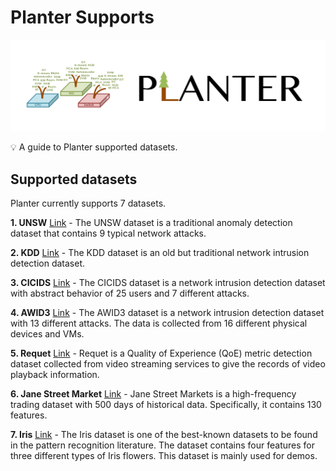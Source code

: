 # Planter Supports
![Planter Logo](../../images/logo.png)
<aside>
💡 A guide to Planter supported datasets.

</aside>

## Supported datasets
Planter currently supports 7 datasets. 

**1. UNSW** [Link](https://research.unsw.edu.au/projects/unsw-nb15-dataset) - The UNSW dataset is a traditional anomaly detection dataset that contains 9 typical network attacks.

**2. KDD** [Link](http://kdd.ics.uci.edu/databases/kddcup99/kddcup99.html) - The KDD dataset is an old but traditional network intrusion detection dataset. 

**3. CICIDS** [Link](https://www.unb.ca/cic/datasets/ids-2017.html) - The CICIDS dataset is a network intrusion detection dataset with abstract behavior of 25 users and 7 different attacks.

**4. AWID3** [Link](https://icsdweb.aegean.gr/awid/awid3) - The AWID3 dataset is a network intrusion detection dataset with 13 different attacks. The data is collected from 16 different physical devices and VMs.

**5. Requet** [Link](https://github.com/Wimnet/RequetDataSet) - Requet is a Quality of Experience (QoE) metric detection dataset collected from video streaming services to give the records of video playback information.

**6. Jane Street Market** [Link](https://www.kaggle.com/c/jane-street-market-prediction) - Jane Street Markets is a high-frequency trading dataset with 500 days of historical data. Specifically, it contains 130 features.

**7. Iris** [Link](https://archive.ics.uci.edu/ml/datasets/iris) - The Iris dataset is one of the best-known datasets to be found in the pattern recognition literature. The dataset contains four features for three different types of Iris flowers. This dataset is mainly used for demos.
